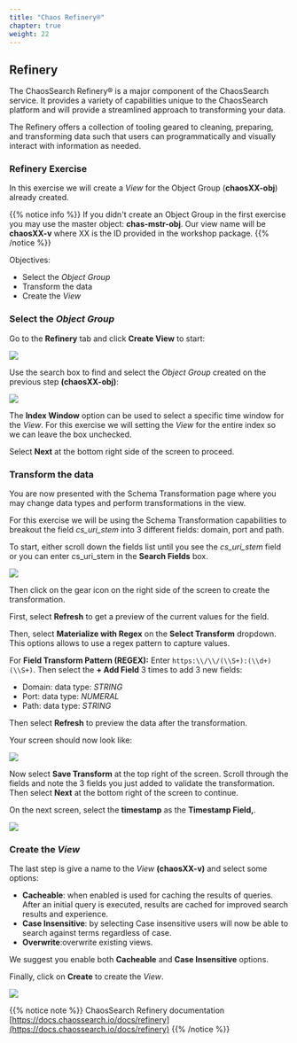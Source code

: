 ```yaml
---
title: "Chaos Refinery®"
chapter: true
weight: 22
---
```


## Refinery

The ChaosSearch Refinery® is a major component of the ChaosSearch service. It provides a variety of capabilities unique to the ChaosSearch platform and will provide a streamlined approach to transforming your data.

The Refinery offers a collection of tooling geared to cleaning, preparing, and transforming data such that users can programmatically and visually interact with information as needed. 

### Refinery Exercise

In this exercise we will create a *View* for the Object Group (**chaosXX-obj**) already created. 

{{% notice info %}}
If you didn't create an Object Group in the first exercise you may use the master object: **chas-mstr-obj**. Our view name will be **chaosXX-v** where XX is the ID provided in the workshop package.
{{% /notice %}}

Objectives:

- Select the *Object Group* 
- Transform the data
- Create the *View*

### Select the *Object Group*

Go to the **Refinery** tab and click **Create View** to start:

![](/images/preparing/createview.jpg)

Use the search box to find and select the *Object Group* created on the previous step **(chaosXX-obj)**:

![](/images/preparing/selectobjectgroup.jpg)

The **Index Window** option can be used to select a specific time window for the *View*. For this exercise we will setting the *View* for the entire index so we can leave the box unchecked.

Select **Next** at the bottom right side of the screen to proceed.

### Transform the data

You are now presented with the Schema Transformation page where you may change data types and perform transformations in the view. 

For this exercise we will be using the Schema Transformation capabilities to breakout the field *cs\_uri\_stem* into 3 different fields: domain, port and path. 

To start, either scroll down the fields list until you see the *cs\_uri\_stem* field or you can enter cs\_uri\_stem in the **Search Fields** box.

![](/images/preparing/selectfield.jpg)

Then click on the gear icon on the right side of the screen to create the transformation.

First, select **Refresh** to get a preview of the current values for the field.

Then, select **Materialize with Regex** on the **Select Transform** dropdown. This options allows to use a regex pattern to capture values.

For **Field Transform Pattern (REGEX):** Enter `https:\\/\\/(\\S+):(\\d+)(\\S+)`. Then select the **+ Add Field** 3 times to add 3 new fields:

- Domain: data type: *STRING*
- Port: data type: *NUMERAL*
- Path: data type: *STRING*

Then select **Refresh** to preview the data after the transformation.


Your screen should now look like:

![](/images/preparing/createtransformation.jpg)

Now select **Save Transform** at the top right of the screen. Scroll through the fields and note the 3 fields you just added to validate the transformation. Then select **Next** at the bottom right of the screen to continue.

On the next screen, select the **timestamp** as the **Timestamp Field,**.

![](/images/preparing/savetransform.jpg)

### Create the *View*

The last step is give a name to the *View* **(chaosXX-v)** and select some options:  

- **Cacheable**: when enabled is used for caching the results of queries. After an initial query is executed, results are cached for improved search results and experience. 
- **Case Insensitive**: by selecting Case insensitive users will now be able to search against terms regardless of case.
- **Overwrite**:overwrite existing views.

We suggest you enable both **Cacheable** and **Case Insensitive** options.

Finally, click on **Create** to create the *View*.

![](/images/preparing/createviewfinal.jpg)





{{% notice note %}}
ChaosSearch Refinery documentation [https://docs.chaossearch.io/docs/refinery](https://docs.chaossearch.io/docs/refinery)
{{% /notice %}}